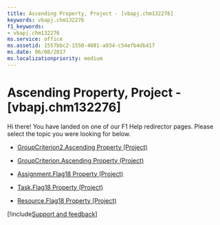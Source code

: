 ```yaml
---
title: Ascending Property, Project - [vbapj.chm132276]
keywords: vbapj.chm132276
f1_keywords:
- vbapj.chm132276
ms.service: office
ms.assetid: 1557bbc2-1550-4081-a934-c54efb4db417
ms.date: 06/08/2017
ms.localizationpriority: medium
---
```



# Ascending Property, Project - [vbapj.chm132276]

Hi there! You have landed on one of our F1 Help redirector pages. Please select the topic you were looking for below.

- [GroupCriterion2.Ascending Property (Project)](https://msdn.microsoft.com/library/925ca236-4327-de03-d208-093f71d2f135%28Office.15%29.aspx)

- [GroupCriterion.Ascending Property (Project)](https://msdn.microsoft.com/library/b2ee3635-29f1-d0b9-8b41-1c713697d3b4%28Office.15%29.aspx)

- [Assignment.Flag18 Property (Project)](https://msdn.microsoft.com/library/46e6a314-ef73-8db8-1422-340e7dd05d1d%28Office.15%29.aspx)

- [Task.Flag18 Property (Project)](https://msdn.microsoft.com/library/bb7e3f3f-6d07-f1dc-7ca0-6aa1415e1612%28Office.15%29.aspx)

- [Resource.Flag18 Property (Project)](https://msdn.microsoft.com/library/c8f1cf64-de8b-1b4c-30d7-6bf13b8ab5ea%28Office.15%29.aspx)

[!include[Support and feedback](~/includes/feedback-boilerplate.md)]